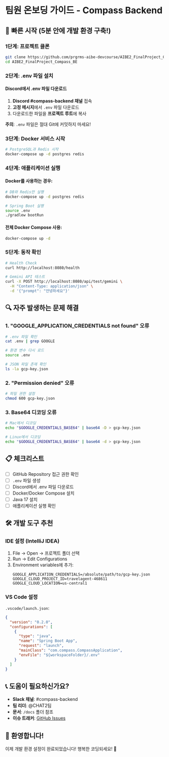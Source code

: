 # 팀원 온보딩 가이드 - Compass Backend

## 🚀 빠른 시작 (5분 안에 개발 환경 구축!)

### 1단계: 프로젝트 클론
```bash
git clone https://github.com/prgrms-aibe-devcourse/AIBE2_FinalProject_Compass_BE.git
cd AIBE2_FinalProject_Compass_BE
```

### 2단계: .env 파일 설치

#### Discord에서 .env 파일 다운로드
1. **Discord #compass-backend 채널** 접속
2. **고정 메시지**에서 `.env` 파일 다운로드
3. 다운로드한 파일을 **프로젝트 루트**에 복사

**주의**: `.env` 파일은 절대 Git에 커밋하지 마세요!

### 3단계: Docker 서비스 시작

```bash
# PostgreSQL과 Redis 시작
docker-compose up -d postgres redis
```

### 4단계: 애플리케이션 실행

#### Docker를 사용하는 경우:
```bash
# DB와 Redis만 실행
docker-compose up -d postgres redis

# Spring Boot 실행
source .env
./gradlew bootRun
```

#### 전체 Docker Compose 사용:
```bash
docker-compose up -d
```

### 5단계: 동작 확인
```bash
# Health Check
curl http://localhost:8080/health

# Gemini API 테스트
curl -X POST http://localhost:8080/api/test/gemini \
  -H "Content-Type: application/json" \
  -d '{"prompt": "안녕하세요"}'
```

## 🔍 자주 발생하는 문제 해결

### 1. "GOOGLE_APPLICATION_CREDENTIALS not found" 오류
```bash
# .env 파일 확인
cat .env | grep GOOGLE

# 환경 변수 다시 로드
source .env

# JSON 파일 존재 확인
ls -la gcp-key.json
```

### 2. "Permission denied" 오류
```bash
# 파일 권한 설정
chmod 600 gcp-key.json
```

### 3. Base64 디코딩 오류
```bash
# Mac에서 디코딩
echo "$GOOGLE_CREDENTIALS_BASE64" | base64 -D > gcp-key.json

# Linux에서 디코딩
echo "$GOOGLE_CREDENTIALS_BASE64" | base64 -d > gcp-key.json
```

## 📋 체크리스트

- [ ] GitHub Repository 접근 권한 확인
- [ ] `.env` 파일 생성
- [ ] Discord에서 .env 파일 다운로드
- [ ] Docker/Docker Compose 설치
- [ ] Java 17 설치
- [ ] 애플리케이션 실행 확인

## 🛠️ 개발 도구 추천

### IDE 설정 (IntelliJ IDEA)
1. File → Open → 프로젝트 폴더 선택
2. Run → Edit Configurations
3. Environment variables에 추가:
   ```
   GOOGLE_APPLICATION_CREDENTIALS=/absolute/path/to/gcp-key.json
   GOOGLE_CLOUD_PROJECT_ID=travelagent-468611
   GOOGLE_CLOUD_LOCATION=us-central1
   ```

### VS Code 설정
`.vscode/launch.json`:
```json
{
  "version": "0.2.0",
  "configurations": [
    {
      "type": "java",
      "name": "Spring Boot App",
      "request": "launch",
      "mainClass": "com.compass.CompassApplication",
      "envFile": "${workspaceFolder}/.env"
    }
  ]
}
```

## 📞 도움이 필요하신가요?

- **Slack 채널**: #compass-backend
- **팀 리더**: @CHAT2팀
- **문서**: `/docs` 폴더 참조
- **이슈 트래커**: [GitHub Issues](https://github.com/prgrms-aibe-devcourse/AIBE2_FinalProject_Compass_BE/issues)

## 🎉 환영합니다!

이제 개발 환경 설정이 완료되었습니다! 
행복한 코딩되세요! 🚀